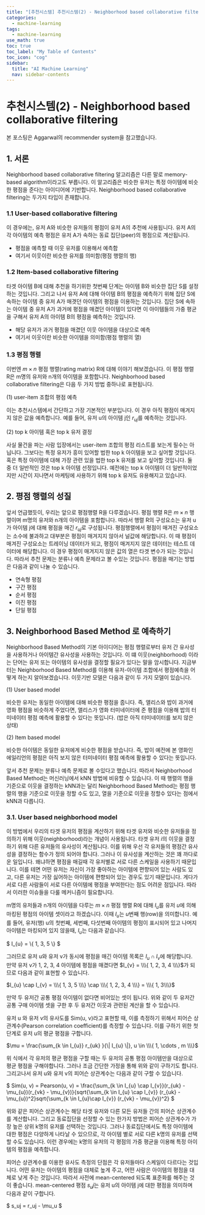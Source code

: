 ```yaml
---
title: "[추천시스템] 추천시스템(2) - Neighborhood based collaborative filtering" 
categories:
  - machine-learning
tags:
  - machine-learning
use_math: true
toc: true
toc_label: "My Table of Contents"
toc_icon: "cog"
sidebar:
  title: "AI Machine Learning"
  nav: sidebar-contents
---
```


# 추천시스템(2) - Neighborhood based collaborative filtering

본 포스팅은  Aggarwal의 recommender system을 참고했습니다. 

## 1. 서론

Neighborhood based collaborative filtering 알고리즘은 다른 말로 memory-based algorithm이라고도 부릅니다. 
이 알고리즘은 비슷한 유저는 특정 아이템에 비슷한 평점을 준다는 아이디어에 기반합니다. 
Neighborhood based collaborative filtering는 두가지 타입이 존재합니다.

### 1.1 User-based collaborative filtering  

이 경우에는, 유저 A와 비슷한 유저들의 평점이 유저 A의 추천에 사용됩니다. 
유저 A의 각 아이템의 예측 평점은 유저 A가 속하는 동료 집단(peer)의 평점으로 계산됩니다. 

* 평점을 예측할 때 이웃 유저를 이용해서 예측함
* 여기서 이웃이란 비슷한 유저를 의미함(평점 행렬의 행)

### 1.2 Item-based collaborative filtering  

타겟 아이템 B에 대해 추천을 하기위한 첫번째 단계는 아이템 B와 비슷한 집단 S를 설정하는 것입니다. 
그리고 나서 유저 A에 대해 아이템 B의 평점을 예측하기 위해 집단 S에 속하는 아이템 중 유저 A가 매겻던 아이템의 평점을 이용하는 것입니다. 
집단 S에 속하는 아이템 중 유저 A가 과거에 평점을 매겼던 아이템이 있다면 
이 아이템들의 가중 평균을 구해서 유저 A의 아이템 B의 평점을 예측하는 것입니다.

* 해당 유저가 과거 평점을 매겼던 이웃 아이템을 대상으로 예측
* 여기서 이웃이란 비슷한 아이템을 의미함(평점 행렬의 열)

### 1.3 평점 행렬

이번엔 $m \times n$ 평점 행렬(rating matrix) R에 대해 이야기 해보겠습니다. 
이 평점 행렬 R은  m명의 유저와 n개의 아이템을 포함합니다. 
 Neighborhood based collaborative filtering은 다음 두 가지 방법 중하나로 표현됩니다. 
 
(1) user-item 조합의 평점 예측  
 
이는 추천시스템에서 간단하고 가장 기본적인 부분입니다. 이 경우 아직 평점이 매겨지지 않은 값을 예측합니다. 
예를 들어, 유저 u의 아이템 j인 $r_{uj}$를 예측하는 것입니다. 
 
(2) top k 아이템 혹은 top k 유저 결정  
 
사실 물건을 파는 사람 입장에서는 user-item 조합의 평점 리스트를 보는게 필수는 아닙니다. 
그보다는 특정 유저가 흥미 있어할 법한 top k 아이템을 보고 싶어할 것입니다. 
혹은  특정 아이템에 대해 가장 관련 있을 법한 top k 유저를 보고 싶어할 것입니다. 
둘 중 더 일반적인 것은 top k 아이템 선정입니다. 
예전에는 top k 아이템이 더 일반적이었지만 시간이 지나면서 마케팅에 사용하기 위해 top k 유저도 유용해지고 있습니다. 
 
## 2. 평점 행렬의 성질
 
앞서 언급했듯이, 우리는 앞으로 평점행렬 R을 다루겠습니다. 
평점 행렬 R은 $m\times n$ 행렬이며 m명의 유저와 n개의 아이템을 포함합니다. 
따라서 행렬 R의 구성요소는 유저 u가 아이템 j에 대해 평점을 매긴 $r_{uj}$로 구성됩니다. 
평점행렬에서 평점이 매겨진 구성요소는 소수에 불과하고 대부분은 평점이 매겨지지 않아서 널값에 해당합니다. 
이 때 평점이 매겨진 구성요소는 트레이닝 데이터가 되고, 평점이 매겨지지 않은 데이터는 테스트 데이터에 해당합니다. 
이 경우 평점이 매겨지지 않은 값의 열은 타겟 변수가 되는 것입니다. 
따라서 추천 문제는 분류나 예측 문제라고 볼 수있는 것입니다. 
평점을 매기는 방법은 다음과 같이 나눌 수 있습니다. 
 
* 연속형 평점  
* 구간 평점  
* 순서 평점  
* 이진 평점  
* 단일 평점

## 3. Neighborhood Based Method 로 예측하기 

Neighborhood Based Method의 기본 아이디어는 평점 행렬로부터 유저 간 유사성을 사용하거나 
아이템간 유사성을 사용하는 것입니다. 
이 떄 이웃(neighborhood) 이라는 단어는 유저 또는 아이템의 유사성을 결정할 필요가 있다는 말을 암시합니다. 
지금부터는 Neighborhood Based Method를 이용해 유저-아이템 조합에서 평점예측을 어떻게 하는지 알아보겠습니다. 
이웃기반 모델은 다음과 같이 두 가지 모델이 있습니다. 

(1) User based model  

비슷한 유저는 동일한 아이템에 대해 비슷한 평점을 줍니다. 
즉, 앨리스와 밥이 과거에 영화 평점을 비슷하게 주었다면, 
앨리스가 영화 터미네이터에 준 평점을 이용해 밥의 터미네이터 평점 예측에 활용할 수 있다는 뜻입니다. 
(밥은 아직 터미네이터를 보지 않은 상태) 

(2) Item based model  

비슷한 아이템은 동일한 유저에게 비슷한 평점을 받습니다. 
즉, 밥이 예전에 본 영화인 에일리언의 평점은 아직 보지 않은 터미네이터 평점 예측에 활용할 수 있다는 뜻입니다. 

앞서 추천 문제는 분류나 예측 문제로 볼 수있다고 했습니다. 
따라서 Neighborhood Based Method는 머신러닝에서 kNN 방법에 비유할 수 있습니다. 
이 때 행렬의 행을 기준으로 이웃을 결정하는 kNN과는 달리 
Neighborhood Based Method는 평점 행렬의 행을 기준으로 이웃을 정할 수도 있고, 열을 기준으로 이웃을 정할수 있다는 점에서 kNN과 다릅니다. 

### 3.1. User based neighborhood model 

이 방법에서 우리의 타겟 유저의 평점을 계산하기 위해 타겟 유저와 비슷한 유저들을 정의하기 위해 이웃(neighborhood)라는 개념이 사용됩니다. 
타겟 유저 $i$의 이웃을 결정하기 위해 다른 유저들의 유사성이 계산됩니다. 
이를 위해 우선 각 유저들의 평점간 유사성을 결정하는 함수가 정의 되어야 합니다. 
그러나 이 유사성을 계산하는 것은 꽤 까다로운 일입니다. 
왜냐하면 평점을 매길때 각 유저별로 서로 다른 스케일을 사용하기 때문입니다. 
이를 테면 어떤 유저는 자신이 가장 좋아하는 아이템에 편향되어 있는 사람도 있고, 
다른 유저는 가장 싫어하는 아이템에 편향되어 있는 경우도 있기 때문입니다. 
게다가 서로 다른 사람들이 서로 다른 아이템에 평점을 부여한다는 점도 어려운 점입니다. 
따라서 이러한 이슈들을 다룰 메커니즘이 필요합니다. 

m명의 유저들과 n개의 아이템을 다루는 $m\times n$ 평점 행렬 R에 대해 
$I_{u}$를 유저 $u$에 의해 마킹된 평점의 아이템 셋이라고 하겠습니다. 
이때 $I_{u}$는 $u$번째 행(row)을 의미합니다. 
예를 들어, 유저(행) u의 첫번째, 세번째, 다섯번째 아이템의 평점이 표시되어 있고 나머지 아이템은 마킹되어 있지 않을때, 
$I_{u}$는 다음과 같습니다.   

$ I_{u} = \\\{ 1, 3, 5 \\\} $  

그러므로 유저 u와 유저 v가 동시에 평점을 매긴 아이템 목록은 $I_{u} \cap I_{v}$에 해당합니다. 
만약 유저 v가 1, 2, 3, 4 아이템에 평점을 매겼다면 $I_{v} = \\\{ 1, 2, 3, 4 \\\}$가 되므로 다음과 같이 표현할 수 있습니다. 

$I_{u} \cap I_{v} = \\\{ 1, 3, 5 \\\} \cap \\\{ 1, 2, 3, 4 \\\} = \\\{ 1, 3\\\}$  

만약 두 유저간 공통 평점 아이템이 없다면 비어있는 셋이 됩니다. 
위와 같이 두 유저간 공통 구매 아이템 셋을 구한 후 두 유저간 이웃과 관련된 계산을 할 수 있습니다. 

유저 u 와 유저 v의 유사도를  Sim(u, v)라고 표현할 때, 이를 측정하기 위해서 
피어슨 상관계수(Pearson correlation coefficient)를 측정할 수 있습니다. 
이를 구하기 위한 첫 단계로 유저 u의 평균 평점을 구합니다. 

$\mu = \frac{\sum_{k \in I_{u}} r_{uk} }{\| I_{u} \|}, u \in \\\{ 1, \cdots , m \\\}$  

위 식에서 각 유저의 평균 평점을 구할 때는 두 유저의 공통 평점 아이템만을 대상으로 평균 평점을 구해야합니다. 
그러나 조금 간단한 가정을 통해 위와 같이 구하기도 합니다. 
그리고나서 유저 u와 유저 v의 피어슨 상관계수는 다음과 같이 구할 수 있습니다. 

$ Sim(u, v) = Pearson(u, v) = \frac{\sum_{k \in I_{u} \cap I_{v}}(r_{uk} - \mu_{u})(r_{vk} - \mu_{v})}{sqrt{\sum_{k \in I_{u} \cap I_{v}} (r_{uk} - \mu_{u})^2}sqrt{\sum_{k \in I_{u}\cap I_{v}} (r_{vk} - \mu_{v})^2} $  


위와 같은 피어슨 상관계수는 해당 타겟 유저와 다른 모든 유저들 간의 피어슨 상관계수를 계산합니다. 
그리고 동료집단을 선정할 수 있는 한가지 방법은 피어슨 상관계수가 가장 높은 상위 k명의 유저를 선택하는 것입니다. 
그러나 동료집단에서도 특정 아이템에 대한 평점은 다양하게 나타날 수 있으므로, 
각 아이템 별로 서로 다른 k명의 유저를 선택할 수도 있습니다. 
이런 경우에는 k명의 유저의 각 평점의 가중 평균을 이용해 특정 아이템의 평점을 예측합니다. 

피어슨 상관계수를 이용한 유사도 측정의 단점은 각 유저들마다 스케일이 다르다는 것입니다. 
어떤 유저는 아이템의 평점을 대체로 높게 주고, 어떤 사람은 아이템의 평점을 대체로 낮게 주는 것입니다. 
따라서 사전에 mean-centered 되도록 표준화를 해주는 것이 좋습니다. 
mean-centered 평점 $s_uj$는 유저 u의 아이템 j에 대한 평점을 의미하며 다음과 같이 구합니다. 

$ s_uj = r_uj - \mu_u $ 


